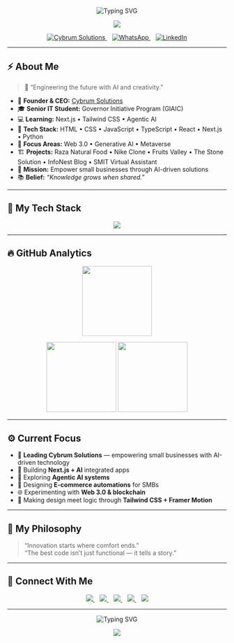 <!-- Top Animated Typing Header -->
<p align="center">
  <img src="https://readme-typing-svg.demolab.com?font=Orbitron&size=28&duration=3500&pause=1000&color=00FFF7&center=true&vCenter=true&width=900&lines=Hi%2C+I'm+Ahmed+Raza;Founder+and+CEO+of+Cybrum+Solutions;AI+%26+Python+Enthusiast;Web+Developer;Digital+Marketer;Helping+small+businesses+grow+online;Teaching+web+dev+to+beginners." alt="Typing SVG" />
</p>


<!-- Glowing Divider -->
<p align="center">
  <img src="https://capsule-render.vercel.app/api?type=rect&color=0:00FFF7,100:0030A1&height=2&section=header" />
</p>

<!-- Profile Badges -->
<p align="center">
  <!-- Cybrum Solutions -->
  <a href="https://www.linkedin.com/company/cybrumsolutions" target="_blank" title="Cybrum Solutions">
    <img 
      alt="Cybrum Solutions" 
      src="https://img.shields.io/badge/Cybrum_Solutions-001220?style=for-the-badge&logoColor=00FFF7&labelColor=001220&color=00FFF7" />
  </a>
  &nbsp;&nbsp;

  <!-- WhatsApp -->
  <a href="https://wa.me/923130221118" target="_blank" title="Chat on WhatsApp">
    <img 
      alt="WhatsApp" 
      src="https://img.shields.io/badge/WhatsApp-001220?style=for-the-badge&logoColor=00FFF7&labelColor=001220&color=00FFF7" />
  </a>
  &nbsp;&nbsp;

  <!-- LinkedIn -->
  <a href="https://www.linkedin.com/in/irazaahmed" target="_blank" title="LinkedIn Profile">
    <img 
      alt="LinkedIn" 
      src="https://img.shields.io/badge/LinkedIn-001220?style=for-the-badge&logo=linkedin&logoColor=00FFF7&labelColor=001220&color=00FFF7" />
  </a>
</p>



---

## ⚡ About Me
> 💫 “Engineering the future with AI and creativity.”

- 🧠 **Founder & CEO:** [Cybrum Solutions](https://www.linkedin.com/company/cybrumsolutions)  
- 🎓 **Senior IT Student:** Governor Initiative Program (GIAIC)  
- 💻 **Learning:** Next.js • Tailwind CSS • Agentic AI  
- 🧩 **Tech Stack:** HTML • CSS • JavaScript • TypeScript • React • Next.js • Python  
- 🌌 **Focus Areas:** Web 3.0 • Generative AI • Metaverse  
- 🏗️ **Projects:** Raza Natural Food • Nike Clone • Fruits Valley • The Stone Solution • InfoNest Blog • SMIT Virtual Assistant  
- 🎯 **Mission:** Empower small businesses through AI-driven solutions  
- 📚 **Belief:** *“Knowledge grows when shared.”*

---

## 🧠 My Tech Stack
<p align="center">
  <img src="https://skillicons.dev/icons?i=html,css,js,ts,react,next,tailwind,python,nodejs,git,github,vercel,figma,vscode" />
</p>

---

## 🔥 GitHub Analytics
<p align="center">
  <img src="https://github-readme-streak-stats.herokuapp.com?user=irazaahmed&theme=highcontrast&hide_border=true&fire=00FFF7&ring=00FFF7&currStreakLabel=00FFF7" height="160px"/>
</p>

<p align="center">
  <img src="https://github-readme-stats.vercel.app/api?username=irazaahmed&show_icons=true&theme=highcontrast&hide_border=true&title_color=00FFF7&icon_color=00FFF7" height="160px"/>
  <img src="https://github-readme-stats.vercel.app/api/top-langs/?username=irazaahmed&layout=compact&theme=highcontrast&hide_border=true&title_color=00FFF7" height="160px"/>
</p>

---

## ⚙️ Current Focus
- 🏢 **Leading Cybrum Solutions** — empowering small businesses with AI-driven technology  
- 🚀 Building **Next.js + AI** integrated apps  
- 🧠 Exploring **Agentic AI systems**  
- 🧩 Designing **E-commerce automations** for SMBs  
- 🌐 Experimenting with **Web 3.0 & blockchain**  
- 🎨 Making design meet logic through **Tailwind CSS + Framer Motion**

---

## 🧬 My Philosophy
> “Innovation starts where comfort ends.”  
> “The best code isn’t just functional — it tells a story.”

---

## 💫 Connect With Me
<p align="center">
  <a href="https://www.linkedin.com/in/irazaahmed" target="_blank">
    <img src="https://img.shields.io/badge/LinkedIn-0A66C2?style=for-the-badge&logo=linkedin&logoColor=white" />
  </a>
  &nbsp;&nbsp;
  <a href="mailto:hafizahmedraza12345@gmail.com" target="_blank">
    <img src="https://img.shields.io/badge/Email-D14836?style=for-the-badge&logo=gmail&logoColor=white" />
  </a>
  &nbsp;&nbsp;
  <a href="https://wa.me/923130221118" target="_blank">
    <img src="https://img.shields.io/badge/WhatsApp-25D366?style=for-the-badge&logo=whatsapp&logoColor=white" />
  </a>
  &nbsp;&nbsp;
  <a href="https://www.linkedin.com/company/cybrumsolutions" target="_blank">
    <img src="https://img.shields.io/badge/Cybrum_Solutions-111111?style=for-the-badge&logo=vercel&logoColor=00FFF7" />
  </a>
  &nbsp;&nbsp;
  <a href="https://github.com/irazaahmed" target="_blank">
    <img src="https://img.shields.io/badge/GitHub-181717?style=for-the-badge&logo=github&logoColor=white" />
  </a>
</p>



---

<p align="center">
  <img src="https://readme-typing-svg.demolab.com?font=Orbitron&size=22&duration=4000&pause=1200&color=00FFF7&center=true&vCenter=true&width=800&lines=Code+Create+Innovate+Repeat;AI+is+not+the+future+-+it's+the+present;Let's+build+something+incredible+together" alt="Typing SVG" />
</p>


<!-- Neon footer -->
<p align="center">
  <img src="https://capsule-render.vercel.app/api?type=waving&height=120&color=0:00FFF7,100:001220&section=footer" />
</p>
